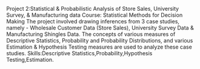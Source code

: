 Project 2:Statistical & Probabilistic Analysis of Store Sales, University Survey, & Manufacturing data
Course: Statistical Methods for Decision Making
The project involved drawing inferences from 3 case studies, namely - Wholesale Customer Data (Store Sales), University Survey Data & Manufacturing Shingles Data. The concepts of various measures of Descriptive Statistics, Probability and Probability Distributions, and various Estimation & Hypothesis Testing measures are used to analyze these case studies.
Skills:Descriptive Statistics,Probability,Hypothesis Testing,Estimation.
